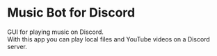 # Music Bot for Discord

GUI for playing music on Discord.<br>
With this app you can play local files and YouTube videos on a Discord server.
